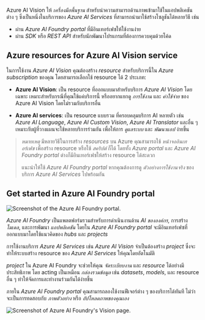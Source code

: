 
Azure AI Vision ให้ _เครื่องมือพื้นฐาน_ สำหรับนำความสามารถด้านภาพเข้ามาใช้ในแอปพลิเคชันต่าง ๆ ซึ่งเป็นหนึ่งในบริการของ _Azure AI Services_ ที่สามารถนำมาใช้สร้างโซลูชันได้หลายวิธี เช่น

- ผ่าน _Azure AI Foundry portal_ ที่มีอินเทอร์เฟซให้ใช้งานง่าย
- ผ่าน _SDK_ หรือ _REST API_ สำหรับนักพัฒนาโปรแกรมที่ต้องการควบคุมด้วยโค้ด

## Azure resources for Azure AI Vision service

ในการใช้งาน _Azure AI Vision_ คุณต้องสร้าง _resource_ สำหรับบริการนี้ใน _Azure subscription_ ของคุณ โดยสามารถเลือกใช้ resource ได้ 2 ประเภท:

- **Azure AI Vision**: เป็น resource ที่ออกแบบมาสำหรับบริการ _Azure AI Vision_ โดยเฉพาะ เหมาะสำหรับกรณีที่คุณใช้แค่บริการนี้ หรืออยากแยกดู _การใช้งาน_ และ _ค่าใช้จ่าย_ ของ Azure AI Vision โดยไม่รวมกับบริการอื่น

- **Azure AI services**: เป็น resource แบบรวม ที่ครอบคลุมบริการ AI หลายตัว เช่น _Azure AI Language_, _Azure AI Custom Vision_, _Azure AI Translator_ และอื่น ๆ เหมาะกับผู้ที่วางแผนจะใช้หลายบริการร่วมกัน เพื่อให้การ _ดูแลระบบ_ และ _พัฒนาแอป_ ง่ายขึ้น

> _หมายเหตุ_ 
> มีหลายวิธีในการสร้าง _resources_ บน Azure คุณสามารถใช้ _หน้าจออินเทอร์เฟซ_ เพื่อสร้าง resource หรือใช้ _สคริปต์_ ก็ได้ โดยทั้ง _Azure portal_ และ _Azure AI Foundry portal_ ต่างก็มีอินเทอร์เฟซให้สร้าง resource ได้สะดวก
> 
> แนะนำให้ใช้ _Azure AI Foundry portal_ หากคุณต้องการดู _ตัวอย่างการใช้งานจริง_ ของบริการ _Azure AI Services_ ไปพร้อมกัน

## Get started in Azure AI Foundry portal

![Screenshot of the Azure AI Foundry portal.](https://learn.microsoft.com/en-us/training/wwl-data-ai/get-started-computer-vision-azure/media/azure-ai-foundry-portal.png)

_Azure AI Foundry_ เป็นแพลตฟอร์มรวมสำหรับการดำเนินงานด้าน _AI ขององค์กร_, การสร้าง _โมเดล_, และการพัฒนา _แอปพลิเคชัน_ โดยใน _Azure AI Foundry portal_ จะมีอินเทอร์เฟซที่ออกแบบมาโดยใช้แนวคิดของ _hubs_ และ _projects_

การใช้งานบริการ _Azure AI Services_ เช่น _Azure AI Vision_ จำเป็นต้องสร้าง _project_ ซึ่งจะทำให้ระบบสร้าง resource ของ _Azure AI Services_ ให้คุณโดยอัตโนมัติ

_project_ ใน Azure AI Foundry จะช่วยให้คุณ _จัดระเบียบงาน_ และ _resource_ ได้อย่างมีประสิทธิภาพ โดย acting เป็นเหมือน _กล่องรวมข้อมูล_ เช่น _datasets_, _models_, และ resource อื่น ๆ ทำให้จัดการและทำงานร่วมกันได้ง่ายขึ้น

ภายใน _Azure AI Foundry portal_ คุณสามารถลองใช้งานฟีเจอร์ต่าง ๆ ของบริการได้ทันที ไม่ว่าจะเป็นการทดสอบกับ _ภาพตัวอย่าง_ หรือ _อัปโหลดภาพของคุณเอง_

![Screenshot of Azure AI Foundry's Vision page.](https://learn.microsoft.com/en-us/training/wwl-data-ai/get-started-computer-vision-azure/media/azure-ai-foundry-portal-vision-example.png)

